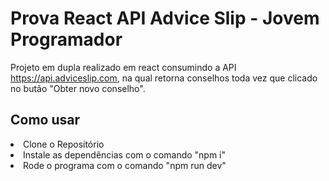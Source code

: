 # Prova React API Advice Slip - Jovem Programador

Projeto em dupla realizado em react consumindo a API https://api.adviceslip.com, na qual retorna conselhos toda vez que clicado no butão "Obter novo conselho".<br>

## Como usar
<li>Clone o Repositório</li>
<li>Instale as dependências com o comando "npm i"</li>
<li>Rode o programa com o comando "npm run dev"</li>
